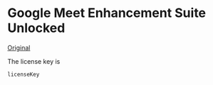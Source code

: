 # Google Meet Enhancement Suite Unlocked

[Original](https://chrome.google.com/webstore/detail/google-meet-enhancement-s/ljojmlmdapmnibgflmmminacbjebjpno)

The license key is

```text
licenseKey
```
